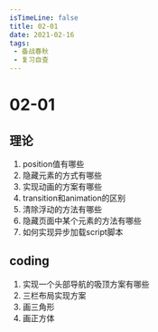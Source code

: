 ```yaml
---
isTimeLine: false
title: 02-01
date: 2021-02-16
tags:
 - 备战春秋
 - 复习自查
---
```

# 02-01
## 理论
1. position值有哪些
2. 隐藏元素的方式有哪些
3. 实现动画的方案有哪些
4. transition和animation的区别
5. 清除浮动的方法有哪些
6. 隐藏页面中某个元素的方法有哪些
7. 如何实现异步加载script脚本

## coding
1. 实现一个头部导航的吸顶方案有哪些
2. 三栏布局实现方案
3. 画三角形
4. 画正方体

<comment/>